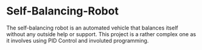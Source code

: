 # Self-Balancing-Robot
The self-balancing robot is an automated vehicle that balances itself without any outside help or support. This project is a rather complex one as it involves using PID Control and involuted programming.
